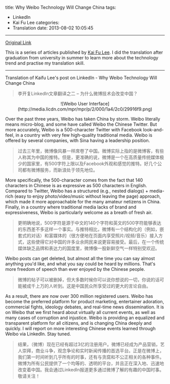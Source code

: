 title: Why Weibo Technology Will Change China
tags:
  - LinkedIn
  - Kai Fu Lee
categories:
  - Translation
date: 2013-08-02 10:05:45
---
[Original Link](https://www.linkedin.com/today/post/article/20121002122222-416648-why-Weibo-technology-will-change-china)

This is a series of articles published by [Kai Fu Lee](https://www.linkedin.com/profile/view?id=416648&authType=name&authToken=GZNe&ref=CONTENT&goback=%2Empd2_*1_*1_*1_*1_*1_*1_20121002150727*5416648*5the*5chinese*5user*5is*5more*5like*5you*5than*5you*5think&trk=mp-ph-pn). I did the translation after graduation from university in summer to learn more about the technology trend and practise my translation skill.

---

Translation of Kaifu Lee's post on LinkedIn - Why Weibo Technology Will Change China
>李开复LinkedIn文章翻译之二 – 为什么微博技术会改变中国？

<center>![Weibo User Interface](http://media.licdn.com/mpr/mpr/p/2/000/1a4/2c0/29916f9.png)</center>

Over the past three years, Weibo has taken China by storm. Weibo literally means micro-blog, and some have called Weibo the Chinese Twitter. But more accurately, Weibo is a 500-character Twitter with Facebook look-and-feel, in a country with very few high-quality traditional media. Weibo is offered by several companies, with Sina having a leadership position.
>过去三年里，微博像风暴一样席卷了中国。微博实际上指的是微博客，有些人称其为中国的推特。但是，更准确的说，微博是一个在高质量传统媒体极少的国家里，有500字符上限以及Facebook外观和感觉的推特。好几个公司都有微博服务，而新浪处于领先地位。

More specifically, the 500-character comes from the fact that 140 characters in Chinese is as expressive as 500 characters in English. Compared to Twitter, Weibo has a structured (e.g., nested dialogs) + media-rich (easy to enjoy photo/video/music without leaving the page) approach, which made it more approachable for the many amateur netizens in China. Finally, in a country where traditional media lacks of brand and expressiveness, Weibo is particularly welcome as a breath of fresh air.
>更明确地说，500字符是源于中文的140个字符和英文的500字符能够表达的东西差不多这样一个事实。与推特相比，微博有一个结构化的（例如，嵌套式的对话）和富媒体的（很方便地在页面内享受照片/视频/音乐）接入方式，这些使得它对中国的许多业余网民来说更容易接受。最后，在一个传统媒体缺乏品牌和表达力的国度里，微博像一股新鲜空气一样特别受欢迎。

Weibo posts can get deleted, but almost all the time you can say almost anything you'd like, and what you say could be heard by millions. That's more freedom of speech than ever enjoyed by the Chinese people.
>微博的帖子可以被删掉，但大多数时候你可以说你想说的一切，你说的话可能被成千上万的人听到。这是中国民众所享受过的更大的言论自由。

As a result, there are now over 300 million registered users. Weibo has become the preferred platform for product marketing, entertainer adoration, commercial fights, ideology debates, and real-time news dissemination. It is on Weibo that we first heard about virtually all current events, as well as many cases of corruption and injustice. Weibo is providing an equalized and transparent platform for all citizens, and is changing China deeply and quickly. I will report on more interesting Chinese events learned through Weibo via LinkedIn. Stay tuned.
>结果，（微博）现在已经有超过3亿的注册用户。微博已经成为产品营销，艺人崇拜，商业斗争，观念争论和实时新闻传播的首选平台。正是在微博上，我们第一时间听到几乎所有的时事，还有与贪腐和不公正相关的各种事件。微博为所有公民提供了一个均等的、透明的平台，并且正在深入地、迅速地改变着中国。我会通过LinkedIn报道更多通过微博了解的有趣的中国时事。敬请关注！
